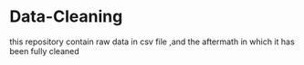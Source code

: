 # Data-Cleaning
this repository contain  raw data in csv  file ,and the aftermath in which it has been fully cleaned 
